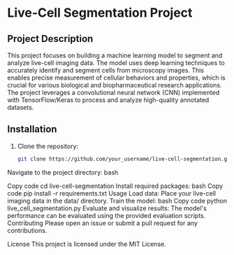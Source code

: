 # Live-Cell Segmentation Project

## Project Description
This project focuses on building a machine learning model to segment and analyze live-cell imaging data. The model uses deep learning techniques to accurately identify and segment cells from microscopy images. This enables precise measurement of cellular behaviors and properties, which is crucial for various biological and biopharmaceutical research applications. The project leverages a convolutional neural network (CNN) implemented with TensorFlow/Keras to process and analyze high-quality annotated datasets.

## Installation
1. Clone the repository:
   ```bash
   git clone https://github.com/your_username/live-cell-segmentation.git
Navigate to the project directory:
bash

Copy code
cd live-cell-segmentation
Install required packages:
bash
Copy code
pip install -r requirements.txt
Usage
Load data:
Place your live-cell imaging data in the data/ directory.
Train the model:
bash
Copy code
python live_cell_segmentation.py
Evaluate and visualize results:
The model's performance can be evaluated using the provided evaluation scripts.
Contributing
Please open an issue or submit a pull request for any contributions.

License
This project is licensed under the MIT License.
